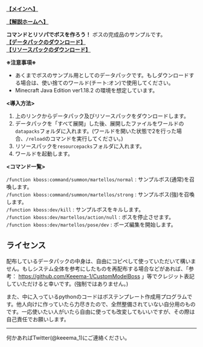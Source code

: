 
**[【メインへ】](https://github.com/Keeema-1/CustomModelBoss)**

**[【解説ホームへ】](https://github.com/Keeema-1/CustomModelBoss/blob/main/lectures/home.md)**

**コマンドとリソパでボスを作ろう！** ボスの完成品のサンプルです。  
**[【データパックのダウンロード】](https://github.com/Keeema-1/CustomModelBoss/releases/download/v0.0.1/CustomModelBoss-sample2-v0.0.1.zip)**  
**[【リソースパックのダウンロード】](https://github.com/Keeema-1/CustomModelBoss/releases/download/v0.0.1/BossResourcePack.zip)**  

**※注意事項※**
 - あくまでボスのサンプル用としてのデータパックです。もしダウンロードする場合は、使い捨てのワールド(チート:オン)で使用してください。
 - Minecraft Java Edition ver1.18.2 の環境を想定しています。

**<導入方法>**

1. 上のリンクからデータパック及びリソースパックをダウンロードします。
2. データパックを「すべて展開」した後、展開したファイルをワールドの`datapacks`フォルダに入れます。(ワールドを開いた状態で2を行った場合、`/reload`のコマンドを実行してください。)
3. リソースパックを`resourcepacks`フォルダに入れます。
4. ワールドを起動します。

**<コマンド一覧>**  

`/function kboss:command/summon/martellos/normal` : サンプルボス(通常)を召喚します。  
`/function kboss:command/summon/martellos/strong` : サンプルボス(強)を召喚します。  
`/function kboss:dev/kill` : サンプルボスをキルします。  
`/function kboss:dev/martellos/action/null` : ボスを停止させます。  
`/function kboss:dev/martellos/pose/dev` : ポーズ編集を開始します。  


## ライセンス

配布しているデータパックの中身は、自由にコピペして使っていただいて構いません。もしシステム全体を参考にしたものを再配布する場合などがあれば、「参考： https://github.com/Keeema-1/CustomModelBoss 」等でクレジット表記していただけると幸いです。(強制ではありません。)

また、中に入っているpythonのコードはボステンプレート作成用プログラムです。他人向けに作っていたら力尽きたので、全然整備されていない自分用のものです。一応使いたい人がいたら自由に使っても改変してもいいですが、その際は自己責任でお願いします。

___

何かあればTwitter(@keeema_1)にご連絡ください。
